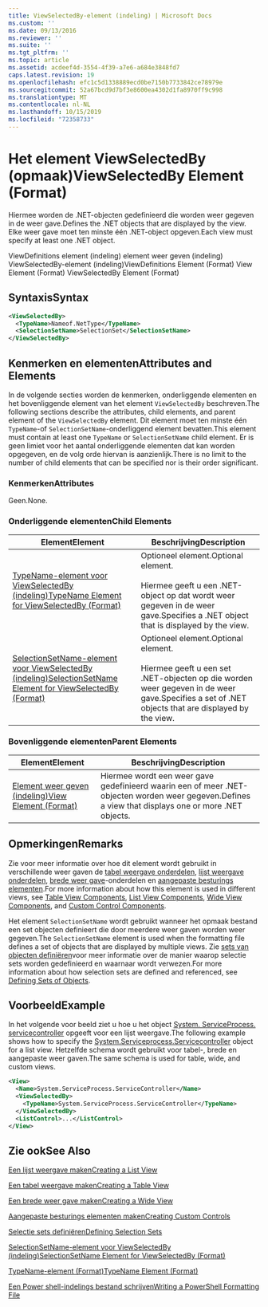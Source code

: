 ```yaml
---
title: ViewSelectedBy-element (indeling) | Microsoft Docs
ms.custom: ''
ms.date: 09/13/2016
ms.reviewer: ''
ms.suite: ''
ms.tgt_pltfrm: ''
ms.topic: article
ms.assetid: acdeef4d-3554-4f39-a7e6-a684e3848fd7
caps.latest.revision: 19
ms.openlocfilehash: efc1c5d1338889ecd0be7150b7733842ce78979e
ms.sourcegitcommit: 52a67bcd9d7bf3e8600ea4302d1fa8970ff9c998
ms.translationtype: MT
ms.contentlocale: nl-NL
ms.lasthandoff: 10/15/2019
ms.locfileid: "72358733"
---
```

# <a name="viewselectedby-element-format"></a><span data-ttu-id="06d26-102">Het element ViewSelectedBy (opmaak)</span><span class="sxs-lookup"><span data-stu-id="06d26-102">ViewSelectedBy Element (Format)</span></span>

<span data-ttu-id="06d26-103">Hiermee worden de .NET-objecten gedefinieerd die worden weer gegeven in de weer gave.</span><span class="sxs-lookup"><span data-stu-id="06d26-103">Defines the .NET objects that are displayed by the view.</span></span> <span data-ttu-id="06d26-104">Elke weer gave moet ten minste één .NET-object opgeven.</span><span class="sxs-lookup"><span data-stu-id="06d26-104">Each view must specify at least one .NET object.</span></span>

<span data-ttu-id="06d26-105">ViewDefinitions element (indeling) element weer geven (indeling) ViewSelectedBy-element (indeling)</span><span class="sxs-lookup"><span data-stu-id="06d26-105">ViewDefinitions Element (Format) View Element (Format) ViewSelectedBy Element (Format)</span></span>

## <a name="syntax"></a><span data-ttu-id="06d26-106">Syntaxis</span><span class="sxs-lookup"><span data-stu-id="06d26-106">Syntax</span></span>

```xml
<ViewSelectedBy>
  <TypeName>Nameof.NetType</TypeName>
  <SelectionSetName>SelectionSet</SelectionSetName>
</ViewSelectedBy>
```

## <a name="attributes-and-elements"></a><span data-ttu-id="06d26-107">Kenmerken en elementen</span><span class="sxs-lookup"><span data-stu-id="06d26-107">Attributes and Elements</span></span>

<span data-ttu-id="06d26-108">In de volgende secties worden de kenmerken, onderliggende elementen en het bovenliggende element van het element `ViewSelectedBy` beschreven.</span><span class="sxs-lookup"><span data-stu-id="06d26-108">The following sections describe the attributes, child elements, and parent element of the `ViewSelectedBy` element.</span></span> <span data-ttu-id="06d26-109">Dit element moet ten minste één `TypeName`-of `SelectionSetName`-onderliggend element bevatten.</span><span class="sxs-lookup"><span data-stu-id="06d26-109">This element must contain at least one `TypeName` or `SelectionSetName` child element.</span></span> <span data-ttu-id="06d26-110">Er is geen limiet voor het aantal onderliggende elementen dat kan worden opgegeven, en de volg orde hiervan is aanzienlijk.</span><span class="sxs-lookup"><span data-stu-id="06d26-110">There is no limit to the number of child elements that can be specified nor is their order significant.</span></span>

### <a name="attributes"></a><span data-ttu-id="06d26-111">Kenmerken</span><span class="sxs-lookup"><span data-stu-id="06d26-111">Attributes</span></span>

<span data-ttu-id="06d26-112">Geen.</span><span class="sxs-lookup"><span data-stu-id="06d26-112">None.</span></span>

### <a name="child-elements"></a><span data-ttu-id="06d26-113">Onderliggende elementen</span><span class="sxs-lookup"><span data-stu-id="06d26-113">Child Elements</span></span>

|<span data-ttu-id="06d26-114">Element</span><span class="sxs-lookup"><span data-stu-id="06d26-114">Element</span></span>|<span data-ttu-id="06d26-115">Beschrijving</span><span class="sxs-lookup"><span data-stu-id="06d26-115">Description</span></span>|
|-------------|-----------------|
|[<span data-ttu-id="06d26-116">TypeName-element voor ViewSelectedBy (indeling)</span><span class="sxs-lookup"><span data-stu-id="06d26-116">TypeName Element for ViewSelectedBy (Format)</span></span>](./typename-element-for-viewselectedby-format.md)|<span data-ttu-id="06d26-117">Optioneel element.</span><span class="sxs-lookup"><span data-stu-id="06d26-117">Optional element.</span></span><br /><br /> <span data-ttu-id="06d26-118">Hiermee geeft u een .NET-object op dat wordt weer gegeven in de weer gave.</span><span class="sxs-lookup"><span data-stu-id="06d26-118">Specifies a .NET object that is displayed by the view.</span></span>|
|[<span data-ttu-id="06d26-119">SelectionSetName-element voor ViewSelectedBy (indeling)</span><span class="sxs-lookup"><span data-stu-id="06d26-119">SelectionSetName Element for ViewSelectedBy (Format)</span></span>](./selectionsetname-element-for-viewselectedby-format.md)|<span data-ttu-id="06d26-120">Optioneel element.</span><span class="sxs-lookup"><span data-stu-id="06d26-120">Optional element.</span></span><br /><br /> <span data-ttu-id="06d26-121">Hiermee geeft u een set .NET-objecten op die worden weer gegeven in de weer gave.</span><span class="sxs-lookup"><span data-stu-id="06d26-121">Specifies a set of .NET objects that are displayed by the view.</span></span>|

### <a name="parent-elements"></a><span data-ttu-id="06d26-122">Bovenliggende elementen</span><span class="sxs-lookup"><span data-stu-id="06d26-122">Parent Elements</span></span>

|<span data-ttu-id="06d26-123">Element</span><span class="sxs-lookup"><span data-stu-id="06d26-123">Element</span></span>|<span data-ttu-id="06d26-124">Beschrijving</span><span class="sxs-lookup"><span data-stu-id="06d26-124">Description</span></span>|
|-------------|-----------------|
|[<span data-ttu-id="06d26-125">Element weer geven (indeling)</span><span class="sxs-lookup"><span data-stu-id="06d26-125">View Element (Format)</span></span>](./view-element-format.md)|<span data-ttu-id="06d26-126">Hiermee wordt een weer gave gedefinieerd waarin een of meer .NET-objecten worden weer gegeven.</span><span class="sxs-lookup"><span data-stu-id="06d26-126">Defines a view that displays one or more .NET objects.</span></span>|

## <a name="remarks"></a><span data-ttu-id="06d26-127">Opmerkingen</span><span class="sxs-lookup"><span data-stu-id="06d26-127">Remarks</span></span>

<span data-ttu-id="06d26-128">Zie voor meer informatie over hoe dit element wordt gebruikt in verschillende weer gaven de [tabel weergave onderdelen](./creating-a-table-view.md), [lijst weergave onderdelen](./creating-a-list-view.md), [brede weer gave](./creating-a-wide-view.md)-onderdelen en [aangepaste besturings elementen](./creating-custom-controls.md).</span><span class="sxs-lookup"><span data-stu-id="06d26-128">For more information about how this element is used in different views, see [Table View Components](./creating-a-table-view.md), [List View Components](./creating-a-list-view.md), [Wide View Components](./creating-a-wide-view.md), and [Custom Control Components](./creating-custom-controls.md).</span></span>

<span data-ttu-id="06d26-129">Het element `SelectionSetName` wordt gebruikt wanneer het opmaak bestand een set objecten definieert die door meerdere weer gaven worden weer gegeven.</span><span class="sxs-lookup"><span data-stu-id="06d26-129">The `SelectionSetName` element is used when the formatting file defines a set of objects that are displayed by multiple views.</span></span> <span data-ttu-id="06d26-130">Zie [sets van objecten definiëren](./defining-selection-sets.md)voor meer informatie over de manier waarop selectie sets worden gedefinieerd en waarnaar wordt verwezen.</span><span class="sxs-lookup"><span data-stu-id="06d26-130">For more information about how selection sets are defined and referenced, see [Defining Sets of Objects](./defining-selection-sets.md).</span></span>

## <a name="example"></a><span data-ttu-id="06d26-131">Voorbeeld</span><span class="sxs-lookup"><span data-stu-id="06d26-131">Example</span></span>

<span data-ttu-id="06d26-132">In het volgende voor beeld ziet u hoe u het object [System. ServiceProcess. servicecontroller](/dotnet/api/System.ServiceProcess.ServiceController) opgeeft voor een lijst weergave.</span><span class="sxs-lookup"><span data-stu-id="06d26-132">The following example shows how to specify the [System.Serviceprocess.Servicecontroller](/dotnet/api/System.ServiceProcess.ServiceController) object for a list view.</span></span> <span data-ttu-id="06d26-133">Hetzelfde schema wordt gebruikt voor tabel-, brede en aangepaste weer gaven.</span><span class="sxs-lookup"><span data-stu-id="06d26-133">The same schema is used for table, wide, and custom views.</span></span>

```xml
<View>
  <Name>System.ServiceProcess.ServiceController</Name>
  <ViewSelectedBy>
    <TypeName>System.ServiceProcess.ServiceController</TypeName>
  </ViewSelectedBy>
  <ListControl>...</ListControl>
</View>
```

## <a name="see-also"></a><span data-ttu-id="06d26-134">Zie ook</span><span class="sxs-lookup"><span data-stu-id="06d26-134">See Also</span></span>

[<span data-ttu-id="06d26-135">Een lijst weergave maken</span><span class="sxs-lookup"><span data-stu-id="06d26-135">Creating a List View</span></span>](./creating-a-list-view.md)

[<span data-ttu-id="06d26-136">Een tabel weergave maken</span><span class="sxs-lookup"><span data-stu-id="06d26-136">Creating a Table View</span></span>](./creating-a-table-view.md)

[<span data-ttu-id="06d26-137">Een brede weer gave maken</span><span class="sxs-lookup"><span data-stu-id="06d26-137">Creating a Wide View</span></span>](./creating-a-wide-view.md)

[<span data-ttu-id="06d26-138">Aangepaste besturings elementen maken</span><span class="sxs-lookup"><span data-stu-id="06d26-138">Creating Custom Controls</span></span>](./creating-custom-controls.md)

[<span data-ttu-id="06d26-139">Selectie sets definiëren</span><span class="sxs-lookup"><span data-stu-id="06d26-139">Defining Selection Sets</span></span>](./defining-selection-sets.md)

[<span data-ttu-id="06d26-140">SelectionSetName-element voor ViewSelectedBy (indeling)</span><span class="sxs-lookup"><span data-stu-id="06d26-140">SelectionSetName Element for ViewSelectedBy (Format)</span></span>](./selectionsetname-element-for-viewselectedby-format.md)

[<span data-ttu-id="06d26-141">TypeName-element (Format)</span><span class="sxs-lookup"><span data-stu-id="06d26-141">TypeName Element (Format)</span></span>](./typename-element-for-viewselectedby-format.md)

[<span data-ttu-id="06d26-142">Een Power shell-indelings bestand schrijven</span><span class="sxs-lookup"><span data-stu-id="06d26-142">Writing a PowerShell Formatting File</span></span>](./writing-a-powershell-formatting-file.md)
